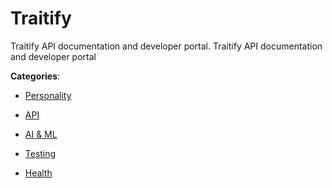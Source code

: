 # Traitify

Traitify API documentation and developer portal. Traitify API documentation and developer portal

**Categories**:

- [Personality](https://github/apis-list/apis-list#personality)

- [API](https://github/apis-list/apis-list#api)

- [AI & ML](https://github/apis-list/apis-list#ai-and-ml)

- [Testing](https://github/apis-list/apis-list#testing)

- [Health](https://github/apis-list/apis-list#health)



